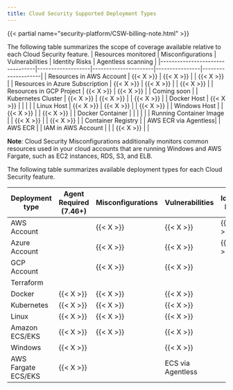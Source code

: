 ```yaml
---
title: Cloud Security Supported Deployment Types
---
```


{{< partial name="security-platform/CSW-billing-note.html" >}}

The following table summarizes the scope of coverage available relative to each Cloud Security feature.
| Resources monitored             | Misconfigurations | Vulnerabilities      | Identity Risks | Agentless scanning |
|---------------------------------|-------------------|----------------------|----------------|--------------------|
| Resources in AWS Account        | {{< X >}}         | {{< X >}}            |                | {{< X >}}          |
| Resources in Azure Subscription | {{< X >}}         | {{< X >}}            |                | {{< X >}}          |
| Resources in GCP Project        | {{< X >}}         | {{< X >}}            |                | Coming soon        |
| Kubernetes Cluster              | {{< X >}}         | {{< X >}}            |                | {{< X >}}          |
| Docker Host                     | {{< X >}}         |                      |                |                    |
| Linux Host                      | {{< X >}}         | {{< X >}}            |                | {{< X >}}          |
| Windows Host                    |                   | {{< X >}}            |                | {{< X >}}          |
| Docker Container                |                   |                      |                |                    |
| Running Container Image         |                   | {{< X >}}            |                | {{< X >}}          |
| Container Registry              |                   | AWS ECR via Agentless|                | AWS ECR            |
| IAM in AWS Account              |                   |                      | {{< X >}}      |                    |

**Note**: Cloud Security Misconfigurations additionally monitors common resources used in your cloud accounts that are running Windows and AWS Fargate, such as EC2 instances, RDS, S3, and ELB.

The following table summarizes available deployment types for each Cloud Security feature.

| Deployment type     | Agent Required (7.46+) | Misconfigurations | Vulnerabilities              | Identity Risks | Agentless Scanning |
|---------------------|------------------------|-------------------|------------------------------|----------------|--------------------|
| AWS Account         |                        | {{< X >}}         | {{< X >}}                    | {{< X >}}      | {{< X >}}          |
| Azure Account       |                        | {{< X >}}         | {{< X >}}                    | {{< X >}}      | {{< X >}}          |
| GCP Account         |                        | {{< X >}}         | {{< X >}}                    |                | Coming soon        |
| Terraform           |                        |                   |                              |                | {{< X >}}          |
| Docker              | {{< X >}}              | {{< X >}}         | {{< X >}}                    |                |                    |
| Kubernetes          | {{< X >}}              | {{< X >}}         | {{< X >}}                    |                |                    |
| Linux               | {{< X >}}              | {{< X >}}         | {{< X >}}                    |                |                    |
| Amazon ECS/EKS      | {{< X >}}              | {{< X >}}         | {{< X >}}                    |                |                    |
| Windows             | {{< X >}}              |                   | {{< X >}}                    |                |                    |
| AWS Fargate ECS/EKS | {{< X >}}              |                   | ECS via Agentless            |                |                    |

[1]: /security/cloud_security_management/setup/#cloud-security-threats
[2]: /security/cloud_security_management/setup/#cloud-security-vulnerabilities
[3]: /security/cloud_security_management/setup/#cloud-security-identity-risks
